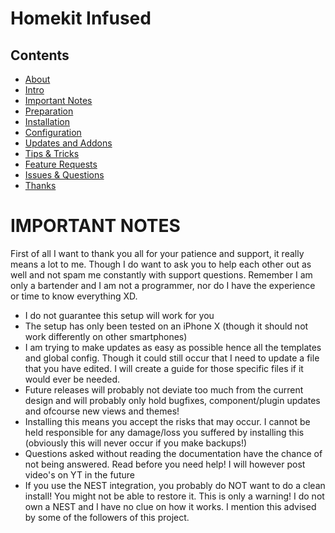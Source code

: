 # Homekit Infused

## Contents
- [About](index.md)
- [Intro](intro.md)
- [Important Notes](notes.md)
- [Preparation](preparation.md)
- [Installation](installation.md)
- [Configuration](configuration.md)
- [Updates and Addons](updates.md)
- [Tips & Tricks](tips.md)
- [Feature Requests](requests.md)
- [Issues & Questions](issues.md)
- [Thanks](thanks.md)

# IMPORTANT NOTES
First of all I want to thank you all for your patience and support, it really means a lot to me. Though I do want to ask you to help each other out as well and not spam me constantly with support questions.
Remember I am only a bartender and I am not a programmer, nor do I have the experience or time to know everything XD.
  - I do not guarantee this setup will work for you
  - The setup has only been tested on an iPhone X (though it should not work differently on other smartphones)
  - I am trying to make updates as easy as possible hence all the templates and global config. Though it could still occur that I need to update a file that you have edited. I will create a guide for those specific files if it would ever be needed.
  - Future releases will probably not deviate too much from the current design and will probably only hold bugfixes, component/plugin updates and ofcourse new views and themes!
  - Installing this means you accept the risks that may occur. I cannot be held responsible for any damage/loss you suffered by installing this (obviously this will never occur if you make backups!)
  - Questions asked without reading the documentation have the chance of not being answered. Read before you need help! I will however post video's on YT in the future
  - If you use the NEST integration, you probably do NOT want to do a clean install! You might not be able to restore it. This is only a warning! I do not own a NEST and I have no clue on how it works. I mention this advised by some of the followers of this project.
